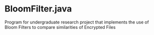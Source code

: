 # BloomFilter.java
Program for undergraduate research project that implements the use of Bloom Filters to compare similarities of Encrypted Files
